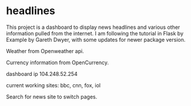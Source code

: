 # headlines

This project is a dashboard to display news headlines and various other information pulled from the internet. I am following the tutorial in Flask by Example by Gareth Dwyer, with some updates for newer package version.

Weather from Openweather api.

Currency information from OpenCurrency.

dashboard ip 104.248.52.254

current working sites: bbc, cnn, fox, iol

Search for news site to switch pages.
